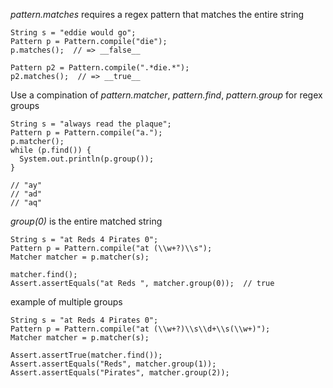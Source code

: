 
_pattern.matches_ requires a regex pattern that matches the entire string

    String s = "eddie would go";  
    Pattern p = Pattern.compile("die");  
    p.matches();  // => __false__  
  
    Pattern p2 = Pattern.compile(".*die.*");  
    p2.matches();  // => __true__  


Use a compination of _pattern.matcher_, _pattern.find_, _pattern.group_ for regex groups

    String s = "always read the plaque";
    Pattern p = Pattern.compile("a.");
    p.matcher();
    while (p.find()) {
      System.out.println(p.group());
    }

    // "ay"
    // "ad"
    // "aq"


_group(0)_ is the entire matched string

    String s = "at Reds 4 Pirates 0";
    Pattern p = Pattern.compile("at (\\w+?)\\s");
    Matcher matcher = p.matcher(s);

    matcher.find();
    Assert.assertEquals("at Reds ", matcher.group(0));  // true


example of multiple groups

    String s = "at Reds 4 Pirates 0";
    Pattern p = Pattern.compile("at (\\w+?)\\s\\d+\\s(\\w+)");
    Matcher matcher = p.matcher(s);

    Assert.assertTrue(matcher.find());
    Assert.assertEquals("Reds", matcher.group(1));
    Assert.assertEquals("Pirates", matcher.group(2));

